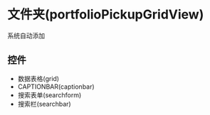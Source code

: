 # 文件夹(portfolioPickupGridView)  <!-- {docsify-ignore-all} -->

系统自动添加




## 控件
  * 数据表格(grid)
  * CAPTIONBAR(captionbar)
  * 搜索表单(searchform)
  * 搜索栏(searchbar)


<script>
 const { createApp } = Vue
  createApp({
    data() {
      return {
        message: '!'
      }
    }
  }).use(ElementPlus).mount('#app')
</script>